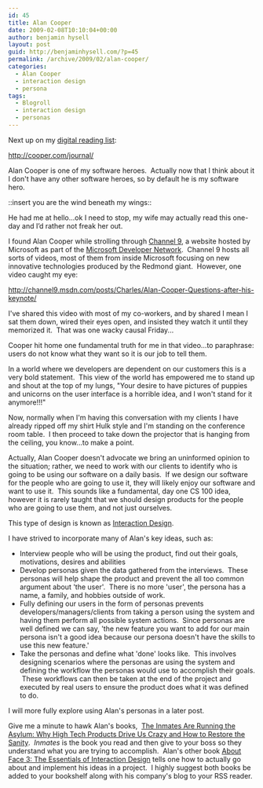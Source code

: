 ```yaml
---
id: 45
title: Alan Cooper
date: 2009-02-08T10:10:04+00:00
author: benjamin hysell
layout: post
guid: http://benjaminhysell.com/?p=45
permalink: /archive/2009/02/alan-cooper/
categories:
  - Alan Cooper
  - interaction design
  - persona
tags:
  - Blogroll
  - interaction design
  - personas
---
```

Next up on my <a href="http://benjaminhysell.com/archive/2009/01/my-digital-reading-list/">digital reading list</a>:

<a href="http://cooper.com/journal/">http://cooper.com/journal/</a>

Alan Cooper is one of my software heroes.  Actually now that I think about it I don't have any other software heroes, so by default he is my software hero.

::insert you are the wind beneath my wings::

He had me at hello...ok I need to stop, my wife may actually read this one-day and I’d rather not freak her out.

I found Alan Cooper while strolling through <a href="http://channel9.msdn.com/">Channel 9,</a> a website hosted by Microsoft as part of the <a href="http://msdn.microsoft.com/en-us/default.aspx">Microsoft Developer Network</a>.  Channel 9 hosts all sorts of videos, most of them from inside Microsoft focusing on new innovative technologies produced by the Redmond giant.  However, one video caught my eye:

<a href="http://channel9.msdn.com/posts/Charles/Alan-Cooper-Questions-after-his-keynote/">http://channel9.msdn.com/posts/Charles/Alan-Cooper-Questions-after-his-keynote/</a>

I've shared this video with most of my co-workers, and by shared I mean I sat them down, wired their eyes open, and insisted they watch it until they memorized it.  That was one wacky causal Friday...

Cooper hit home one fundamental truth for me in that video...to paraphrase: users do not know what they want so it is our job to tell them.

In a world where we developers are dependent on our customers this is a very bold statement.  This view of the world has empowered me to stand up and shout at the top of my lungs, "Your desire to have pictures of puppies and unicorns on the user interface is a horrible idea, and I won't stand for it anymore!!!"

Now, normally when I'm having this conversation with my clients I have already ripped off my shirt Hulk style and I'm standing on the conference room table.  I then proceed to take down the projector that is hanging from the ceiling, you know...to make a point.

Actually, Alan Cooper doesn't advocate we bring an uninformed opinion to the situation; rather, we need to work with our clients to identify who is going to be using our software on a daily basis.  If we design our software for the people who are going to use it, they will likely enjoy our software and want to use it.  This sounds like a fundamental, day one CS 100 idea, however it is rarely taught that we should design products for the people who are going to use them, and not just ourselves.

This type of design is known as <a href="http://en.wikipedia.org/wiki/Interaction_design">Interaction Design</a>.

I have strived to incorporate many of Alan's key ideas, such as:
<ul>
	<li>Interview people who will be using the product, find out their goals, motivations, desires and abilities</li>
	<li>Develop personas given the data gathered from the interviews.  These personas will help shape the product and prevent the all too common argument about 'the user'.  There is no more 'user', the persona has a name, a family, and hobbies outside of work.</li>
	<li>Fully defining our users in the form of personas prevents developers/managers/clients from taking a person using the system and having them perform all possible system actions.  Since personas are well defined we can say, 'the new feature you want to add for our main persona isn't a good idea because our persona doesn't have the skills to use this new feature.'</li>
	<li>Take the personas and define what 'done' looks like.  This involves designing scenarios where the personas are using the system and defining the workflow the personas would use to accomplish their goals.  These workflows can then be taken at the end of the project and executed by real users to ensure the product does what it was defined to do.</li>
</ul>
I will more fully explore using Alan's personas in a later post.

Give me a minute to hawk Alan's books,  <a href="http://www.amazon.com/gp/product/0672326140?ie=UTF8&amp;tag=benjahysel-20&amp;linkCode=as2&amp;camp=1789&amp;creative=9325&amp;creativeASIN=0672326140">The Inmates Are Running the Asylum: Why High Tech Products Drive Us Crazy and How to Restore the Sanity</a>.  <em>Inmates</em> is the book you read and then give to your boss so they understand what you are trying to accomplish.  Alan's other book <a href="http://www.amazon.com/gp/product/0470084111?ie=UTF8&amp;tag=benjahysel-20&amp;linkCode=as2&amp;camp=1789&amp;creative=9325&amp;creativeASIN=0470084111">About Face 3: The Essentials of Interaction Design</a> tells one how to actually go about and implement his ideas in a project.  I highly suggest both books be added to your bookshelf along with his company's blog to your RSS reader.